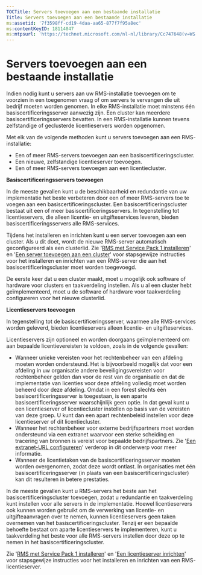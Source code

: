 ```yaml
---
TOCTitle: Servers toevoegen aan een bestaande installatie
Title: Servers toevoegen aan een bestaande installatie
ms:assetid: '7f3598ff-cd19-4daa-aa65-877f7f95a8ec'
ms:contentKeyID: 18114047
ms:mtpsurl: 'https://technet.microsoft.com/nl-nl/library/Cc747648(v=WS.10)'
---
```


Servers toevoegen aan een bestaande installatie
===============================================

Indien nodig kunt u servers aan uw RMS-installatie toevoegen om te voorzien in een toegenomen vraag of om servers te vervangen die uit bedrijf moeten worden genomen. In elke RMS-installatie moet minstens één basiscertificeringsserver aanwezig zijn. Een cluster kan meerdere basiscertificeringsservers bevatten. In een RMS-installatie kunnen tevens zelfstandige of geclusterde licentieservers worden opgenomen.

Met elk van de volgende methoden kunt u servers toevoegen aan een RMS-installatie:

-   Een of meer RMS-servers toevoegen aan een basiscertificeringscluster.
-   Een nieuwe, zelfstandige licentieserver toevoegen.
-   Een of meer RMS-servers toevoegen aan een licentiecluster.

**Basiscertificeringsservers toevoegen**

In de meeste gevallen kunt u de beschikbaarheid en redundantie van uw implementatie het beste verbeteren door een of meer RMS-servers toe te voegen aan een basiscertificeringscluster. Een basiscertificeringscluster bestaat uit een of meer basiscertificeringsservers. In tegenstelling tot licentieservers, die alleen licentie- en uitgifteservices leveren, bieden basiscertificeringsservers alle RMS-services.

Tijdens het installeren en inrichten kunt u een server toevoegen aan een cluster. Als u dit doet, wordt de nieuwe RMS-server automatisch geconfigureerd als een clusterlid. Zie '[RMS met Service Pack 1 installeren](https://technet.microsoft.com/dab20175-a690-43f8-b943-768d289daa0d)' en '[Een server toevoegen aan een cluster](https://technet.microsoft.com/db635238-5528-4bec-9cc6-8244e2b3d733)' voor stapsgewijze instructies voor het installeren en inrichten van een RMS-server die aan het basiscertificeringscluster moet worden toegevoegd.

De eerste keer dat u een cluster maakt, moet u mogelijk ook software of hardware voor clusters en taakverdeling instellen. Als u al een cluster hebt geïmplementeerd, moet u de software of hardware voor taakverdeling configureren voor het nieuwe clusterlid.

**Licentieservers toevoegen**

In tegenstelling tot de basiscertificeringsserver, waarmee alle RMS-services worden geleverd, bieden licentieservers alleen licentie- en uitgifteservices.

Licentieservers zijn optioneel en worden doorgaans geïmplementeerd om aan bepaalde licentievereisten te voldoen, zoals in de volgende gevallen:

-   Wanneer unieke vereisten voor het rechtenbeheer van een afdeling moeten worden ondersteund. Het is bijvoorbeeld mogelijk dat voor een afdeling in uw organisatie andere beveiligingsvereisten voor rechtenbeheer gelden dan voor de rest van de organisatie en dat de implementatie van licenties voor deze afdeling volledig moet worden beheerd door deze afdeling. Omdat in een forest slechts één basiscertificeringsserver is toegestaan, is een aparte basiscertificeringsserver waarschijnlijk geen optie. In dat geval kunt u een licentieserver of licentiecluster instellen op basis van de vereisten van deze groep. U kunt dan een apart rechtenbeleid instellen voor deze licentieserver of dit licentiecluster.
-   Wanneer het rechtenbeheer voor externe bedrijfspartners moet worden ondersteund via een extranet waarvoor een sterke scheiding en tracering van bronnen is vereist voor bepaalde bedrijfspartners. Zie '[Een extranet-URL configureren](https://technet.microsoft.com/88fec9ff-c96c-4d20-8856-0485e7507572)' verderop in dit onderwerp voor meer informatie.
-   Wanneer de licentietaken van de basiscertificeringsserver moeten worden overgenomen, zodat deze wordt ontlast. In organisaties met één basiscertificeringsserver (in plaats van een basiscertificeringscluster) kan dit resulteren in betere prestaties.

In de meeste gevallen kunt u RMS-servers het beste aan het basiscertificeringscluster toevoegen, zodat u redundantie en taakverdeling kunt instellen voor alle servers in de implementatie. Hoewel licentieservers ook kunnen worden gebruikt om de verwerking van licentie- en uitgifteaanvragen over te nemen, kunnen licentieservers geen taken overnemen van het basiscertificeringscluster. Tenzij er een bepaalde behoefte bestaat om aparte licentieservers te implementeren, kunt u taakverdeling het beste voor alle RMS-servers instellen door deze op te nemen in het basiscertificeringscluster.

Zie '[RMS met Service Pack 1 installeren](https://technet.microsoft.com/dab20175-a690-43f8-b943-768d289daa0d)' en '[Een licentieserver inrichten](https://technet.microsoft.com/4d67b898-0ba9-4eef-ab7d-ee0ca55a688e)' voor stapsgewijze instructies voor het installeren en inrichten van een RMS-licentieserver.
